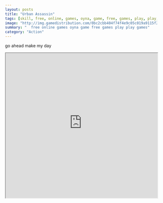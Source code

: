 ```yaml
---
layout: posts
title: "Urban Assassin"
tags: [skill, free, online, games, oyna, game, free, games, play, play, games]
image: "http://img.gamedistribution.com/0bc2cbb404f74f4e9c05c019a9115f29.jpg"
summary: "  free online games oyna game free games play play games"
category: "Action"
---
```


go ahead make my day

<iframe width="100%" height="480px;" src="http://flash.gamedistribution.com?game=0bc2cbb404f74f4e9c05c019a9115f29"></iframe>